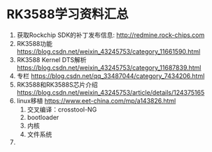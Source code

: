 # RK3588学习资料汇总
1. 获取Rockchip SDK的补丁发布信息: http://redmine.rock-chips.com
2. RK3588功能 https://blog.csdn.net/weixin_43245753/category_11661590.html
3. RK3588 Kernel DTS解析 https://blog.csdn.net/weixin_43245753/category_11687839.html
4. 专栏 https://blog.csdn.net/qq_33487044/category_7434206.html
5. RK3588和RK3588S芯片介绍 https://blog.csdn.net/weixin_43245753/article/details/124375165
6. linux移植 https://www.eet-china.com/mp/a143826.html
    1. 交叉编译：crosstool-NG
    2. bootloader
    3. 内核
    4. 文件系统
7. 